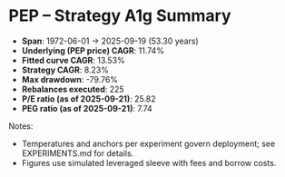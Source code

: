 # PEP – Strategy A1g Summary

- **Span**: 1972-06-01 → 2025-09-19 (53.30 years)
- **Underlying (PEP price) CAGR**: 11.74%
- **Fitted curve CAGR**: 13.53%
- **Strategy CAGR**: 8.23%
- **Max drawdown**: -79.76%
- **Rebalances executed**: 225
- **P/E ratio (as of 2025-09-21)**: 25.82
- **PEG ratio (as of 2025-09-21)**: 7.74

Notes:

- Temperatures and anchors per experiment govern deployment; see EXPERIMENTS.md for details.
- Figures use simulated leveraged sleeve with fees and borrow costs.

